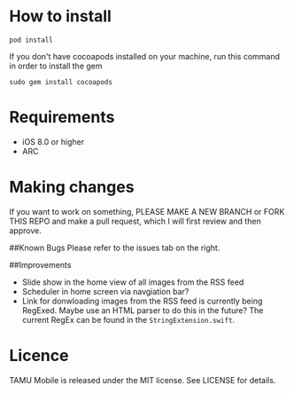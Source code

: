 # How to install
```
pod install
```
If you don't have cocoapods installed on your machine, run this command in order to install the gem
```
sudo gem install cocoapods
```
# Requirements
- iOS 8.0 or higher
- ARC

# Making changes
If you want to work on something, PLEASE MAKE A NEW BRANCH or FORK THIS REPO and make a pull request, which I will first review and then approve.

##Known Bugs
Please refer to the issues tab on the right.

##Improvements
- Slide show in the home view of all images from the RSS feed
- Scheduler in home screen via navgiation bar?
- Link for donwloading images from the RSS feed is currently being RegExed. Maybe use an HTML parser to do this in the future? The current RegEx can be found in the `StringExtension.swift`.

# Licence
TAMU Mobile is released under the MIT license. See LICENSE for details.
